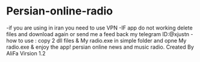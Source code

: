 # Persian-online-radio 
-if you are using in iran you need to use VPN 
-IF app do not working delete files and download again or send me a feed back my telegram ID:@xjustn
-how to use : copy  2 dll files & My radio.exe in simple folder and opne My radio.exe & enjoy the app!
persian online news and music radio.
Created By AliFa
Virsion 1.2
